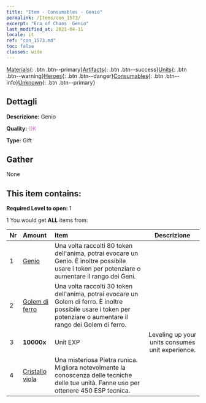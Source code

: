 ```yaml
---
title: "Item - Consumables - Genio"
permalink: /Items/con_1573/
excerpt: "Era of Chaos  Genio"
last_modified_at: 2021-04-11
locale: it
ref: "con_1573.md"
toc: false
classes: wide
---
```

 [Materials](/it/Items/){: .btn .btn--primary}[Artifacts](/it/Items/Artifacts/){: .btn .btn--success}[Units](/it/Items/Units/){: .btn .btn--warning}[Heroes](/it/Items/Heroes/){: .btn .btn--danger}[Consumables](/it/Items/Consumables/){: .btn .btn--info}[Unknown](/it/Items/Unknown/){: .btn .btn--primary}

## Dettagli
 **Descrizione:** Genio

 **Quality:** <span style="color: #DA70D6">OK</span>

 **Type:** Gift

## Gather

  None

## This item contains:

 **Required Level to open:** 1

 1 You would get **ALL** items  from:

  | Nr | Amount |     Item    | Descrizione |
  |:---|:-------|:------------|:-----------:|
  | 1 | [Genio](/it/Items/unt_239/) | Una volta raccolti 80 token dell'anima, potrai evocare un Genio. È inoltre possibile usare i token per potenziare o aumentare il rango dei Geni. | 
  | 2 | [Golem di ferro](/it/Items/unt_237/) | Una volta raccolti 30 token dell'anima, potrai evocare un Golem di ferro. È inoltre possibile usare i token per potenziare o aumentare il rango dei Golem di ferro. | 
  | 3 |  **10000x** | Unit EXP | Leveling up your units consumes unit experience.  | 
  | 4 | [Cristallo viola](/it/Items/con_720/) | Una misteriosa Pietra runica. Migliora notevolmente la conoscenza delle tecniche delle tue unità. Fanne uso per ottenere 450 ESP tecnica. | 
